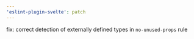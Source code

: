 ```yaml
---
'eslint-plugin-svelte': patch
---
```


fix: correct detection of externally defined types in `no-unused-props` rule
